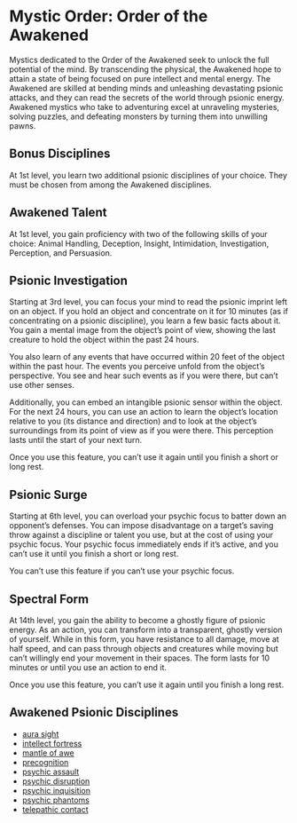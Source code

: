 # Mystic Order: Order of the Awakened
Mystics dedicated to the Order of the Awakened seek to unlock the full potential of the mind. By transcending the physical, the Awakened hope to attain a state of being focused on pure intellect and mental energy.
The Awakened are skilled at bending minds and unleashing devastating psionic attacks, and they can read the secrets of the world through psionic energy. Awakened mystics who take to adventuring excel at unraveling mysteries, solving puzzles, and defeating monsters by turning them into unwilling pawns.

## Bonus Disciplines
At 1st level, you learn two additional psionic disciplines of your choice. They must be chosen from among the Awakened disciplines.

## Awakened Talent
At 1st level, you gain proficiency with two of the following skills of your choice: Animal Handling, Deception, Insight, Intimidation, Investigation, Perception, and Persuasion.

## Psionic Investigation
Starting at 3rd level, you can focus your mind to read the psionic imprint left on an object. If you hold an object and concentrate on it for 10 minutes (as if concentrating on a psionic discipline), you learn a few basic facts about it. You gain a mental image from the object’s point of view, showing the last creature to hold the object within the past 24 hours.

You also learn of any events that have occurred within 20 feet of the object within the past hour. The events you perceive unfold from the object’s perspective. You see and hear such events as if you were there, but can’t use other senses.

Additionally, you can embed an intangible psionic sensor within the object. For the next 24 hours, you can use an action to learn the object’s location relative to you (its distance and direction) and to look at the object’s surroundings from its point of view as if you were there. This perception lasts until the start of your next turn.

Once you use this feature, you can’t use it again until you finish a short or long rest.

## Psionic Surge
Starting at 6th level, you can overload your psychic focus to batter down an opponent’s defenses. You can impose disadvantage on a target’s saving throw against a discipline or talent you use, but at the cost of using your psychic focus. Your psychic focus immediately ends if it’s active, and you can’t use it until you finish a short or long rest.

You can’t use this feature if you can’t use your psychic focus.

## Spectral Form
At 14th level, you gain the ability to become a ghostly figure of psionic energy. As an action, you can transform into a transparent, ghostly version of yourself. While in this form, you have resistance to all damage, move at half speed, and can pass through objects and creatures while moving but can’t willingly end your movement in their spaces. The form lasts for 10 minutes or until you use an action to end it.

Once you use this feature, you can’t use it again until you finish a long rest.

## Awakened Psionic Disciplines

* [aura sight](../../Magic/Disciplines/aura-sight.md)
* [intellect fortress](../../Magic/Disciplines/intellect-fortress.md)
* [mantle of awe](../../Magic/Disciplines/mantle-of-awe.md)
* [precognition](../../Magic/Disciplines/precognition.md)
* [psychic assault](../../Magic/Disciplines/psychic-assault.md) 
* [psychic disruption](../../Magic/Disciplines/psychic-disruption.md)
* [psychic inquisition](../../Magic/Disciplines/psychic-inquisition.md)
* [psychic phantoms](../../Magic/Disciplines/psychic-phantoms.md)
* [telepathic contact](../../Magic/Disciplines/telepathic-contact.md)
